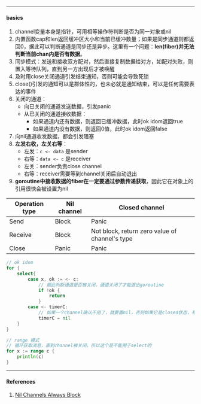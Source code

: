 

---

#### basics

1. channel变量本身是指针，可用相等操作符判断是否为同一对象或nil
2. 内置函数cap和len返回缓冲区大小和当前已缓冲数量；如果是同步通道则都返回0，据此可以判断通道是同步还是异步。这里有一个问题：**len(fiber)并无法判断当前chan内是否有数据**。
3. 同步模式：发送和接收双方配对，然后直接复制数据给对方，如配对失败，则置入等待队列，直到另一方出现后才被唤醒
4. 及时用close关闭通道引发结束通知，否则可能会导致死锁
5. close()引发的通知可以是群体性的，也未必就是通知结束，可以是任何需要表达的事件
6. 关闭的通道：
   - 向已关闭的通道发送数据，引发panic
   - 从已关闭的通道接收数据：
     - 如果通道内还有数据，则返回已缓冲数据，此时ok idom返回true
     - 如果通道内没有数据，则返回0值，此时ok idom返回false
7. 向nil通道收发数据，都会引发阻塞
8. **左发右收，左关右等**：
   - 左发：`c <- data` 是sender
   - 右等：`data <- c` 是receiver
   - 左关：sender负责close channel
   - 右等：receiver需要等到channel关闭后自动退出
9. **goroutine中接收数据的fiber在一定要通过参数传递获取**，因此它在对象上的引用很快会被设置为nil



| Operation type | Nil channel | Closed channel                                 |
| -------------- | ----------- | ---------------------------------------------- |
| Send           | Block       | Panic                                          |
| Receive        | Block       | Not block, return zero value of channel's type |
| Close          | Panic       | Panic                                          |



```go
// ok idom
for {
    select{
        case x, ok := <- c:
            // 据此判断通道是否被关闭，通道关闭了才能退出goroutine
            if !ok {
                return
            }
        case <- timerC:
        	// 如果一个channel确认不用了，就要置nil，否则如果它是closed状态，有可能死循环
        	timerC = nil
    }
}

// range 模式
// 循环获取消息，直到channel被关闭，所以这个是不能用于select的
for x := range c {
    println(c)
}
```



----

#### References

1. [Nil Channels Always Block](https://www.godesignpatterns.com/2014/05/nil-channels-always-block.html)